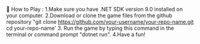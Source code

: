 🚀 How to Play :
1.Make sure you have .NET SDK version 9.0 installed on your computer.
2.Download or clone the game files from the github repository "git clone https://github.com/your-username/your-repo-name.git cd your-repo-name'
3. Run the game by typing this command in the terminal or command prompt "dotnet run".
4.Have a fun!


 

